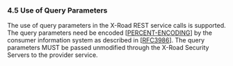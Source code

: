 ### 4.5 Use of Query Parameters

The use of query parameters in the X-Road REST service calls is supported. The query parameters need be encoded
\[[PERCENT-ENCODING](#Ref_PERCENTENC)\] by the consumer information system as described in \[[RFC3986](#Ref_RFC3986)\].
The query parameters MUST be passed unmodified through the X-Road Security Servers to the provider service.